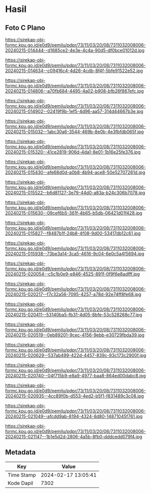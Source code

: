 # Hasil

## Foto C Plano

https://sirekap-obj-formc.kpu.go.id/e0d9/pemilu/pdpr/73/11/03/20/08/7311032008006-20240215-014444--d1685ce2-4e3e-4c4a-90d5-df0bce01012d.jpg

https://sirekap-obj-formc.kpu.go.id/e0d9/pemilu/pdpr/73/11/03/20/08/7311032008006-20240215-014634--c09416c4-4d26-4cdb-8f4f-5bfe91522e52.jpg

https://sirekap-obj-formc.kpu.go.id/e0d9/pemilu/pdpr/73/11/03/20/08/7311032008006-20240215-014806--a70fb684-4495-4a02-b908-bfb26f867efc.jpg

https://sirekap-obj-formc.kpu.go.id/e0d9/pemilu/pdpr/73/11/03/20/08/7311032008006-20240215-014902--02419f9b-1ef5-4d96-aa57-314d44667b3e.jpg

https://sirekap-obj-formc.kpu.go.id/e0d9/pemilu/pdpr/73/11/03/20/08/7311032008006-20240215-015032--1abc30a6-3544-469b-8e0b-4e3fbfdb065f.jpg

https://sirekap-obj-formc.kpu.go.id/e0d9/pemilu/pdpr/73/11/03/20/08/7311032008006-20240215-015320--41ce2819-906d-4da1-8e01-1b16e25fe376.jpg

https://sirekap-obj-formc.kpu.go.id/e0d9/pemilu/pdpr/73/11/03/20/08/7311032008006-20240215-015430--afe68d0d-a0b8-4b94-ace8-50e52707261d.jpg

https://sirekap-obj-formc.kpu.go.id/e0d9/pemilu/pdpr/73/11/03/20/08/7311032008006-20240215-015522--b6d81127-3e79-44d0-a83a-b24c306b7078.jpg

https://sirekap-obj-formc.kpu.go.id/e0d9/pemilu/pdpr/73/11/03/20/08/7311032008006-20240215-015630--09cef6b5-361f-4b65-b5db-06421d01f428.jpg

https://sirekap-obj-formc.kpu.go.id/e0d9/pemilu/pdpr/73/11/03/20/08/7311032008006-20240215-015827--f8487b1f-24b8-4f08-9d00-53417db12c61.jpg

https://sirekap-obj-formc.kpu.go.id/e0d9/pemilu/pdpr/73/11/03/20/08/7311032008006-20240215-015938--73be3a14-3ca5-4616-9c04-6e0c5a4f5694.jpg

https://sirekap-obj-formc.kpu.go.id/e0d9/pemilu/pdpr/73/11/03/20/08/7311032008006-20240215-020054--c5c1b0e9-e846-4525-891f-0f9f6e8adfff.jpg

https://sirekap-obj-formc.kpu.go.id/e0d9/pemilu/pdpr/73/11/03/20/08/7311032008006-20240215-020217--f7c32a56-7095-4257-a78d-92e74ff8fe68.jpg

https://sirekap-obj-formc.kpu.go.id/e0d9/pemilu/pdpr/73/11/03/20/08/7311032008006-20240215-020411--53140ba5-fb31-4d05-8bfe-53c528268c77.jpg

https://sirekap-obj-formc.kpu.go.id/e0d9/pemilu/pdpr/73/11/03/20/08/7311032008006-20240215-020519--0eb89201-9cec-4156-9ebb-e30729fbda39.jpg

https://sirekap-obj-formc.kpu.go.id/e0d9/pemilu/pdpr/73/11/03/20/08/7311032008006-20240215-020629--537ab499-422d-4457-839c-93c173c2900f.jpg

https://sirekap-obj-formc.kpu.go.id/e0d9/pemilu/pdpr/73/11/03/20/08/7311032008006-20240215-020740--04f715b9-e8a9-4977-baa8-864ed00dabc8.jpg

https://sirekap-obj-formc.kpu.go.id/e0d9/pemilu/pdpr/73/11/03/20/08/7311032008006-20240215-020935--4cc89f0b-d553-4ed2-b5f1-f831489c3c08.jpg

https://sirekap-obj-formc.kpu.go.id/e0d9/pemilu/pdpr/73/11/03/20/08/7311032008006-20240215-021049--afcdd9ab-8194-4324-8d80-14871045f761.jpg

https://sirekap-obj-formc.kpu.go.id/e0d9/pemilu/pdpr/73/11/03/20/08/7311032008006-20240215-021147--1b1e5d2d-2806-4a5b-8fb0-dddcedd079f4.jpg


## Metadata

| Key        | Value               |
| ---------- | ------------------- |
| Time Stamp | 2024-02-17 13:05:41 |
| Kode Dapil | 7302                |



